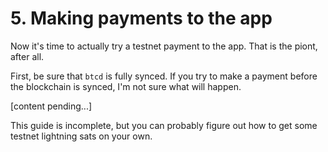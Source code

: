 # 5. Making payments to the app

Now it's time to actually try a testnet payment to the app. That is the piont,
after all.

First, be sure that `btcd` is fully synced. If you try to make a payment before
the blockchain is synced, I'm not sure what will happen.

[content pending...]

This guide is incomplete, but you can probably figure out how to get some
testnet lightning sats on your own.